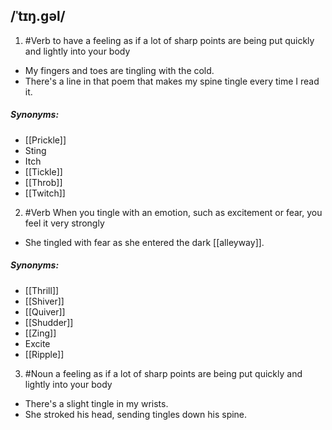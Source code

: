 ## /ˈtɪŋ.ɡəl/ 
1. #Verb 
to have a feeling as if a lot of sharp points are being put quickly and lightly into your body

- My fingers and toes are tingling with the cold.
- There's a line in that poem that makes my spine tingle every time I read it.

##### Synonyms:
- [[Prickle]]
- Sting
- Itch
- [[Tickle]]
- [[Throb]]
- [[Twitch]]

2. #Verb 
When you tingle with an emotion, such as excitement or fear, you feel it very strongly

- She tingled with fear as she entered the dark [[alleyway]].

##### Synonyms:
- [[Thrill]]
- [[Shiver]]
- [[Quiver]]
- [[Shudder]]
- [[Zing]]
- Excite
- [[Ripple]]

3. #Noun 
a feeling as if a lot of sharp points are being put quickly and lightly into your body

- There's a slight tingle in my wrists.
- She stroked his head, sending tingles down his spine.